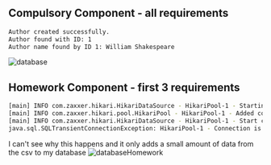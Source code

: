 ## Compulsory Component - all requirements
```bash
Author created successfully.
Author found with ID: 1
Author name found by ID 1: William Shakespeare
```

![database](https://github.com/ionutsavin/java-repo/assets/75451190/501913ee-4f46-414b-ab46-a5d008176d78)

## Homework Component - first 3 requirements
```bash
[main] INFO com.zaxxer.hikari.HikariDataSource - HikariPool-1 - Starting...
[main] INFO com.zaxxer.hikari.pool.HikariPool - HikariPool-1 - Added connection org.postgresql.jdbc.PgConnection@5702b3b1
[main] INFO com.zaxxer.hikari.HikariDataSource - HikariPool-1 - Start completed.
java.sql.SQLTransientConnectionException: HikariPool-1 - Connection is not available, request timed out after 30002ms.
```
I can't see why this happens and it only adds a small amount of data from the csv to my database
![databaseHomework](https://github.com/ionutsavin/java-repo/assets/75451190/be92d390-d6ad-456d-96d1-312cd4fcf505)
